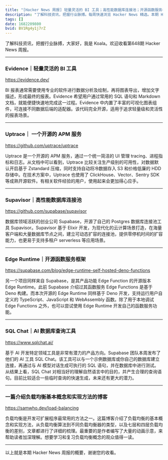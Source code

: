 ```yaml
---
title: "[Hacker News 周报] 轻量灵活的 BI 工具；高性能数据库连接池；开源函数服务框架"
description: "了解科技资讯，把握行业脉搏。每周快速浏览 Hacker News 精选。本期 Hacker Newsletter 地址:https://mailchi.mp/hackernewsletter/648"
tags: []
date: 1682209800
bvid: BV1Rg4y1j7rZ
---
```

了解科技资讯，把握行业脉搏，大家好，我是 Koala。欢迎收看第648期 Hacker News 周报。

---
### Evidence｜轻量灵活的 BI 工具
https://evidence.dev/

BI 报表通常需要使用专业的软件进行数据分析及绘制，再将图表导出，增加文字描述，形成最终的报表。Evidence 希望用户通过常用的 SQL 语句和 Markdown 文档，就能便捷快速地完成这一过程。Evidence 中内置了丰富的可视化图表组件，可连接不同数据后端的适配器。该代码完全开源，适用于追求轻量级和灵活性的报表场景。

---
### Uptrace｜ 一个开源的 APM 服务
https://github.com/uptrace/uptrace

Uptrace 是一个开源的 APM 服务，通过一个统一简洁的 UI 管理 tracing、进程指标和日志。从文档中可以看到，Uptrace 比较关注生产级别的可用性，对数据默认开启基于 Zstandard 压缩，同时支持自动将冷数据存入 S3 和价格低廉的 HDD 存储中。在技术方案中，Uptrace 也使用了 ClickHouse、Vector、Sentry SDK 等成熟开源软件。有相关软件经验的用户，使用起来会更加得心应手。

---
### Supavisor｜高性能数据库连接池
https://github.com/supabase/supavisor

数据库领域活跃的创业公司 Supabase，开源了自己的 Postgres 数据库连接池工具 Supavisor。Supavisor 基于 Elixir 开发，为现代化的云计算场景打造，在海量客户端和大量数据库节点之间，建立可动态扩容的连接池，提供零停机时间的扩容能力，也更易于支持多租户 serverless 等应用场景。

---
### Edge Runtime｜开源函数服务框架
https://supabase.com/blog/edge-runtime-self-hosted-deno-functions

另一个项目同样来自 Supabase，是其产品功能 Edge Function 的开源版本 Edge Runtime。此前 Supabase 介绍过其函数服务 Edge Functions 是基于 Deno 构建。而本次开源的 Edge Runtime 同样基于 Deno 开发，支持运行用户自定义的 TypeScript、JavaScript 和 WebAssembly 函数。除了用于本地调试 Edge Functions 之外，也可以尝试使用 Edge Runtime 开发自己的函数服务功能。

---
### SQL Chat｜AI 数据库查询工具
https://www.sqlchat.ai/

基于 AI 开发特定领域工具是非常有潜力的产品方向。Supabase 团队本周发布了他们的 AI 工具 SQL Chat。该工具可以与一个示例数据库或你自己的数据库建立连接，再通过与 AI 模型对话生成可执行的 SQL 语句，并在数据库中进行测试。从结果上看，SQL Chat 对相当好的理解自然语言中的目的，并产生合理的查询语句。目前比较适合一些临时查询的快速生成，未来还有更大的潜力。

---
### 一篇介绍负载均衡基本概念和实现方法的博客
https://samwho.dev/load-balancing

负载均衡是开发可扩展程序最常用的方法之一。这篇博客介绍了负载均衡的基本概念和实现方法，从负载均衡算法到不同负载均衡器的类型，以及七层和四层负载均衡的差别，文章都进行了详细的梳理。最重要的是作者编写了大量的动画示意，来帮助读者加深理解。想要学习和复习负载均衡概念的观众值得一读。

---

以上就是本期 Hacker News 周报的概要，谢谢您的收看。

